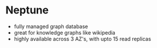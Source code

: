 # Neptune

- fully managed graph database
- great for knowledge graphs like wikipedia
- highly available across 3 AZ's, with upto 15 read replicas

